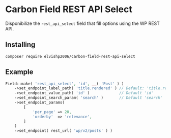 # Carbon Field REST API Select

Disponibilize the ```rest_api_select``` field that fill options using the WP REST API.

## Installing

```
composer require elvishp2006/carbon-field-rest-api-select
```

## Example

```php
Field::make( 'rest_api_select', 'id', __( 'Post' ) )
    ->set_endpoint_label_path( 'title.rendered' ) // Default: 'title.rendered'
    ->set_endpoint_value_path( 'id' )             // Default 'id'
    ->set_endpoint_search_param( 'search' )       // Default 'search'
    ->set_endpoint_params(
        [
            'per_page' => 20,
            'orderby'  => 'relevance',
        ]
    )
    ->set_endpoint( rest_url( 'wp/v2/posts' ) )
```
